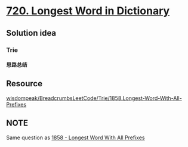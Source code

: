 # [720. Longest Word in Dictionary](https://leetcode.com/problems/longest-word-in-dictionary/description/)

## Solution idea
### Trie
#### 思路总结

## Resource
[wisdompeak/BreadcrumbsLeetCode/Trie/1858.Longest-Word-With-All-Prefixes](https://github.com/wisdompeak/LeetCode/tree/master/Trie/1858.Longest-Word-With-All-Prefixes)

## NOTE
Same question as [1858 - Longest Word With All Prefixes](https://leetcode.ca/2021-07-14-1858-Longest-Word-With-All-Prefixes/)